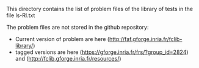 This directory contains the list of problem files of the library of tests in the file ls-Rl.txt

The problem files are not stored in the github repository:

  - Current version of problem are here (http://faf.gforge.inria.fr/fclib-library/)
  - tagged versions are here (https://gforge.inria.fr/frs/?group_id=2824) and  (http://fclib.gforge.inria.fr/resources/)






